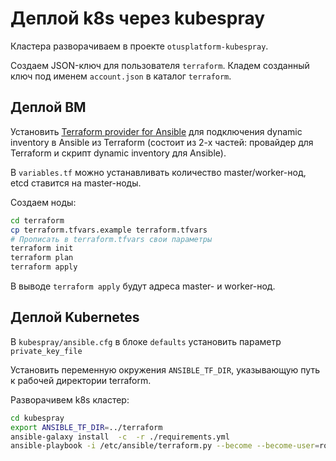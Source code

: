 # Деплой k8s через kubespray

Кластера разворачиваем в проекте `otusplatform-kubespray`.

Создаем JSON-ключ для пользователя `terraform`.
Кладем созданный ключ под именем `account.json` в каталог `terraform`.

## Деплой ВМ

Установить [Terraform provider for Ansible](https://nbering.github.io/terraform-provider-ansible/docs/installation.html) для подключения dynamic inventory в Ansible из Terraform (состоит из 2-х частей: провайдер для Terraform и скрипт dynamic inventory для Ansible).

В `variables.tf` можно устанавливать количество master/worker-нод, etcd ставится на master-ноды.

Создаем ноды:

```bash
cd terraform
cp terraform.tfvars.example terraform.tfvars
# Прописать в terraform.tfvars свои параметры
terraform init
terraform plan
terraform apply
```

В выводе `terraform apply` будут адреса master- и worker-нод.

## Деплой Kubernetes

В `kubespray/ansible.cfg` в блоке `defaults` установить параметр `private_key_file`

Установить переменную окружения `ANSIBLE_TF_DIR`, указывающую путь к рабочей директории terraform.

Разворачивем k8s кластер:

```bash
cd kubespray
export ANSIBLE_TF_DIR=../terraform
ansible-galaxy install  -c  -r ./requirements.yml
ansible-playbook -i /etc/ansible/terraform.py --become --become-user=root cluster.yml
```